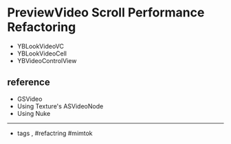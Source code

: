 # PreviewVideo Scroll Performance Refactoring
- YBLookVideoVC
- YBLookVideoCell
- YBVideoControlView

## reference
- GSVideo 
- Using Texture's ASVideoNode
- Using Nuke
----
- tags , #refactring #mimtok 


